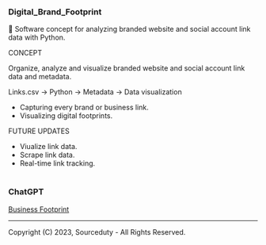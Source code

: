 ### Digital_Brand_Footprint

🔗 Software concept for analyzing branded website and social account link data with Python.

CONCEPT

Organize, analyze and visualize branded website and social account link data and metadata.

Links.csv → Python → Metadata → Data visualization 

- Capturing every brand or business link.
- Visualizing digital footprints.

FUTURE UPDATES

- Viualize link data.
- Scrape link data.
- Real-time link tracking.

#
### ChatGPT

[Business Footprint](https://chat.openai.com/g/g-iQbBVJzIf-brand-footprint)

***
Copyright (C) 2023, Sourceduty - All Rights Reserved.
